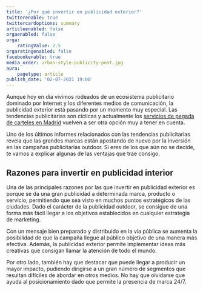 ```yaml
---
title: '¿Por qué invertir en publicidad exterior?'
twitterenable: true
twittercardoptions: summary
articleenabled: false
orgaenabled: false
orga:
    ratingValue: 2.5
orgaratingenabled: false
facebookenable: true
media_order: urban-style-publicity-post.jpg
aura:
    pagetype: article
publish_date: '02-07-2021 19:08'
---
```


Aunque hoy en día vivimos rodeados de un ecosistema publicitario dominado por Internet y los diferentes medios de comunicación, la publicidad exterior está pasando por un momento muy especial. Las tendencias publicitarias son cíclicas y actualmente los [servicios de pegada de carteles en Madrid](/pegada-de-carteles) vuelven a ser otra opción muy a tener en cuenta.

Uno de los últimos informes relacionados con las tendencias publicitarias revela que las grandes marcas están apostando de nuevo por la inversión en las campañas publicitarias outdoor. Si eres de los que aún no se decide, te vamos a explicar algunas de las ventajas que trae consigo.

## Razones para invertir en publicidad interior

Una de las principales razones por las que invertir en publicidad exterior es porque se da una gran publicidad a determinada marca, producto o servicio, permitiendo que sea visto en muchos puntos estratégicos de las ciudades. Dado el carácter de la publicidad outdoor, se consigue de una forma más fácil llegar a los objetivos establecidos en cualquier estrategia de marketing.

Con un mensaje bien preparado y distribuido en la vía pública se aumenta la posibilidad de que la campaña llegue al público objetivo de una manera más efectiva. Además, la publicidad exterior permite implementar ideas más creativas que consigan llamar la atención de todo el mundo.

Por otro lado, también hay que destacar que puede llegar a producir un mayor impacto, pudiendo dirigirse a un gran número de segmentos que resultan difíciles de abordar en otros medios. No hay que olvidarse que ayuda al posicionamiento dado que permite la presencia de marca 24/7.